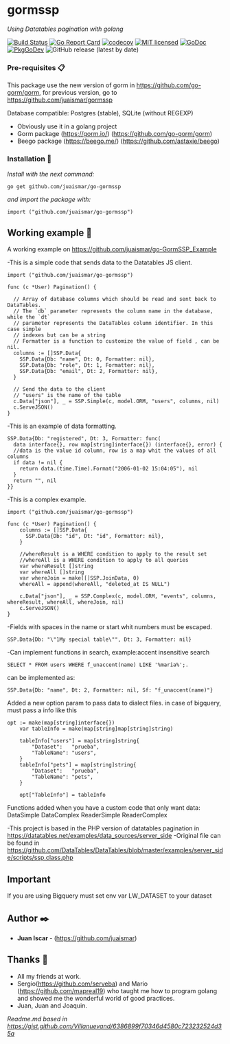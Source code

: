 # gormssp

_Using Datatables pagination with golang_

[![Build Status](https://travis-ci.org/juaismar/go-gormssp.svg?branch=master)](https://travis-ci.org/juaismar/go-gormssp)
[![Go Report Card](https://goreportcard.com/badge/github.com/juaismar/go-gormssp)](https://goreportcard.com/report/github.com/juaismar/go-gormssp)
[![codecov](https://codecov.io/gh/juaismar/go-gormssp/branch/master/graph/badge.svg)](https://codecov.io/gh/juaismar/go-gormssp)
[![MIT licensed](https://img.shields.io/github/license/juaismar/go-gormssp)](https://raw.githubusercontent.com/juaismar/go-gormssp/master/LICENSE)
[![GoDoc](https://img.shields.io/badge/godoc-go_gormssp-blue.svg)](https://godoc.org/github.com/juaismar/go-gormssp)
[![PkgGoDev](https://pkg.go.dev/badge/github.com/juaismar/go-gormssp)](https://pkg.go.dev/github.com/juaismar/go-gormssp)
![GitHub release (latest by date)](https://img.shields.io/github/v/release/juaismar/go-gormssp)

### Pre-requisites 📋

This package use the new version of gorm in https://github.com/go-gorm/gorm, for previous version, go to https://github.com/juaismar/gormssp

Database compatible: Postgres (stable), SQLite (without REGEXP)

* Obviously use it in a golang project
* Gorm package (https://gorm.io/) (https://github.com/go-gorm/gorm)
* Beego package (https://beego.me/) (https://github.com/astaxie/beego)

### Installation 🔧

_Install with the next command:_

```
go get github.com/juaismar/go-gormssp
```

_and import the package with:_

```
import ("github.com/juaismar/go-gormssp")
```
## Working example 🚀

A working example on https://github.com/juaismar/go-GormSSP_Example

-This is a simple code that sends data to the Datatables JS client.
```
import ("github.com/juaismar/go-gormssp")

func (c *User) Pagination() {

  // Array of database columns which should be read and sent back to DataTables.
  // The `db` parameter represents the column name in the database, while the `dt`
  // parameter represents the DataTables column identifier. In this case simple
  // indexes but can be a string
  // Formatter is a function to customize the value of field , can be nil.
  columns := []SSP.Data{
    SSP.Data{Db: "name", Dt: 0, Formatter: nil},
    SSP.Data{Db: "role", Dt: 1, Formatter: nil},
    SSP.Data{Db: "email", Dt: 2, Formatter: nil},
  }

  // Send the data to the client
  // "users" is the name of the table
  c.Data["json"], _ = SSP.Simple(c, model.ORM, "users", columns, nil)
  c.ServeJSON()
}
```

-This is an example of data formatting.
```
SSP.Data{Db: "registered", Dt: 3, Formatter: func(
  data interface{}, row map[string]interface{}) (interface{}, error) {
  //data is the value id column, row is a map whit the values of all columns
  if data != nil {
    return data.(time.Time).Format("2006-01-02 15:04:05"), nil
  }
  return "", nil
}}
```

-This is a complex example.
```
import ("github.com/juaismar/go-gormssp")

func (c *User) Pagination() {
    columns := []SSP.Data{
      SSP.Data{Db: "id", Dt: "id", Formatter: nil},
    }
	
    //whereResult is a WHERE condition to apply to the result set
    //whereAll is a WHERE condition to apply to all queries
    var whereResult []string
    var whereAll []string
    var whereJoin = make([]SSP.JoinData, 0)
    whereAll = append(whereAll, "deleted_at IS NULL")

    c.Data["json"], _ = SSP.Complex(c, model.ORM, "events", columns, whereResult, whereAll, whereJoin, nil)
    c.ServeJSON()
}
```

-Fields with spaces in the name or start whit numbers must be escaped.
```
SSP.Data{Db: "\"1My special table\"", Dt: 3, Formatter: nil}
```

-Can implement functions in search, example:accent insensitive search 
```
SELECT * FROM users WHERE f_unaccent(name) LIKE '%maria%';.
```
can be implemented as:
```
SSP.Data{Db: "name", Dt: 2, Formatter: nil, Sf: "f_unaccent(name)"}
```

Added a new option param to pass data to dialect files.
in case of bigquery, must pass a info like this
```
opt := make(map[string]interface{})
	var tableInfo = make(map[string]map[string]string)

	tableInfo["users"] = map[string]string{
		"Dataset":   "prueba",
		"TableName": "users",
	}
	tableInfo["pets"] = map[string]string{
		"Dataset":   "prueba",
		"TableName": "pets",
	}

	opt["TableInfo"] = tableInfo
```
Functions added when you have a custom code that only want data:
DataSimple
DataComplex
ReaderSimple
ReaderComplex


-This project is based in the PHP version of datatables pagination in https://datatables.net/examples/data_sources/server_side
-Original file can be found in https://github.com/DataTables/DataTables/blob/master/examples/server_side/scripts/ssp.class.php

## Important
If you are using Bigquery must set env var LW_DATASET to your dataset

## Author ✒️

* **Juan Iscar** - (https://github.com/juaismar)

## Thanks 🎁
* All my friends at work.
* Sergio(https://github.com/serveba) and Mario (https://github.com/mapreal19) who taught me how to program golang and showed me the wonderful world of good practices.
* Juan, Juan and Joaquin.


_Readme.md based in https://gist.github.com/Villanuevand/6386899f70346d4580c723232524d35a_
